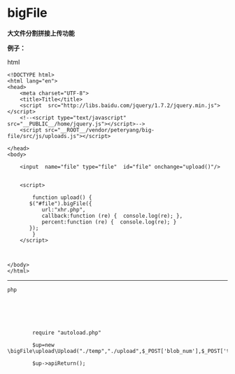 # bigFile
**大文件分割拼接上传功能**

**例子：**

html
    
    <!DOCTYPE html>
    <html lang="en">
    <head>
        <meta charset="UTF-8">
        <title>Title</title>
        <script  src="http://libs.baidu.com/jquery/1.7.2/jquery.min.js"></script>
        <!--<script type="text/javascript" src="__PUBLIC__/home/jquery.js"></script>-->
        <script src="__ROOT__/vendor/peteryang/big-file/src/js/uploads.js"></script>
    
    </head>
    <body>

        <input  name="file" type="file"  id="file" onchange="upload()"/>
    
    
        <script>
    
            function upload() {
           $("#file").bigFile({ 
               url:"xhr.php",
               callback:function (re) {  console.log(re); },
               percent:function (re) {  console.log(re); }
           });
            }
        </script>
    
    
    
    </body>
    </html>
    
    


----------


    php
    
    
    
    
   

            require "autoload.php"
    
            $up=new \bigFile\upload\Upload("./temp","./upload",$_POST['blob_num'],$_POST['total_blob_num'],$_POST['file_name'],12);
    
            $up->apiReturn();
        
    
